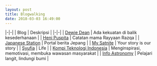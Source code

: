 ```yaml
---
layout: post
title: Blogwalking
date: 2018-03-03 16:49:00
---
```


|-|-|
| Blog | Deskripsi |
|-|-|
| [Dewie Dean](http://dewieajaa.blogspot.co.id/) | Ada kekuatan di balik kesederhanaan |
| [Heni Puspita](http://www.henipuspita.net/) | Catatan mama Rayyaan Razqa |
| [Japanese Station](https://japanesestation.com/) | Portal berita Jepang |
| [My Satnite](https://www.mysatnite.com/) | Your story is our story |
| [Syufia](http://syufiayaumma.blogspot.co.id/) | Life |
| [Kompi Teknologi Indonesia](http://www.kompitech.me/) | Menginspirasi, memotivasi, membuka wawasan masyarakat |
| [Info Astronomy](http://www.infoastronomy.org/) | Pelajari langit, lindungi bumi |